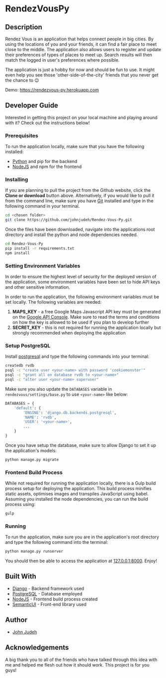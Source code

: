 # RendezVousPy

## Description

Rendez Vous is an application that helps connect people in big cities. By using
the locations of you and your friends, it can find a fair place to meet close to
the middle. The application also allows users to register and update their
preferences of types of places to meet up. Search results will then match the
logged in user's preferences where possible.

The application is just a hobby for now and should be fun to use. It might even
help you see those 'other-side-of-the-city' friends that you never get the
chance to :wink:

Demo: https://rendezvous-py.herokuapp.com

## Developer Guide

Interested in getting this project on your local machine and playing around
with it? Check out the instructions below!

### Prerequisites

To run the application locally, make sure that you have the following installed:
* [Python](https://www.python.org/) and pip for the backend
* [NodeJS](https://nodejs.org/en/) and npm for the frontend

### Installing

If you are planning to pull the project from the Github website, click the
**Clone or download** button above. Alternatively, if you would like to pull it
from the command line, make sure you have [Git](https://git-scm.com/) installed
and type in the following command in your terminal.

```bash
cd <chosen folder>
git clone https://github.com/johnjudeh/Rendez-Vous-Py.git
```

Once the files have been downloaded, navigate into the applications root
directory and install the python and node dependencies needed.

```bash
cd Rendez-Vous-Py
pip install -r requirements.txt
npm install
```

### Setting Environment Variables

In order to ensure the highest level of security for the deployed version of the
application, some environment variables have been set to hide API keys and other
sensitive information.

In order to run the application, the following environment variables must be set
locally. The following variables are needed:

1. **MAPS_KEY** - a free Google Maps Javascript API key must be generated on the
[Google API Console](https://console.developers.google.com/apis/). Make sure to
read the terms and conditions on how the key is allowed to be used if you plan
to develop further
1. **SECRET_KEY** - this is not required for running the application locally
but strongly recommended when deploying the application

### Setup PostgreSQL

Install [postgresql](https://postgresapp.com/) and type the following commands
into your terminal:

```bash
createdb rvdb
psql -c "create user <your-name> with password 'cookiemonster'"
psql -c "grant all on database rvdb to <your-name>"
psql -c "alter user <your-name> superuser"
```

Make sure you also update the `DATABASES` variable in 
`rendezvous/settings/base.py` to use `<your-name>` like below:

```python
DATABASES = {
    'default': {
        'ENGINE': 'django.db.backends.postgresql',
        'NAME': 'rvdb',
        'USER': '<your-name>',
        ...
    }
}
``` 

Once you have setup the database, make sure to allow Django to set it up the 
application's models:

```bash
python manage.py migrate
``` 

### Frontend Build Process

While not required for running the application locally, there is a Gulp build
process setup for deploying the application. This build process minifies static
assets, optimises images and transpiles JavaScript using babel. Assuming you
installed the node dependencies, you can run the build process using:

```bash
gulp
```

### Running

To run the application, make sure you are in the application's root directory
and type the following command into the terminal:

```bash
python manage.py runserver
```

You should then be able to access the application at 
[127.0.0.1:8000](http://127.0.0.1:8000/). Enjoy!



## Built With

* [Django](https://www.djangoproject.com/) - Backend framework used
* [PostgreSQL](https://www.postgresql.org/) - Database employed
* [NodeJS](https://nodejs.org/en/) - Frontend build process created
* [SemanticUI](https://semantic-ui.com/) - Front-end library used

## Author

* [John Judeh](https://www.linkedin.com/in/hannajudeh/)

## Acknowledgements

A big thank you to all of the friends who have talked through this idea with me
and helped me flesh out how it should work. This project is for you guys!
